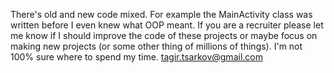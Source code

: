 There's old and new code mixed. For example the MainActivity class was written before I even knew what OOP meant. 
If you are a recruiter please let me know if I should improve the code of these projects or maybe focus on making new projects (or some other thing of millions of things). I'm not 100% sure where to spend my time. tagir.tsarkov@gmail.com

